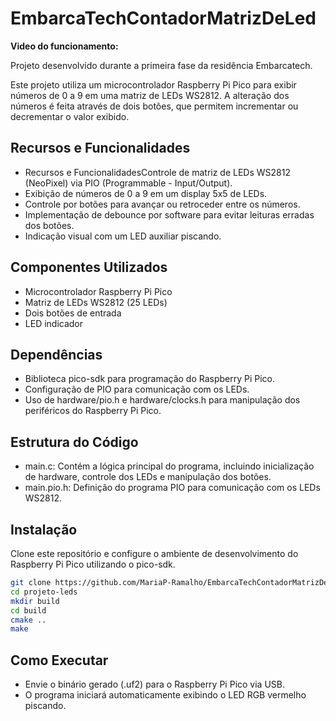# EmbarcaTechContadorMatrizDeLed

**Video do funcionamento:** 

Projeto desenvolvido durante a primeira fase da residência Embarcatech.

Este projeto utiliza um microcontrolador Raspberry Pi Pico para exibir números de 0 a 9 em uma matriz de LEDs WS2812. A alteração dos números é feita através de dois botões, que permitem incrementar ou decrementar o valor exibido.


## Recursos e Funcionalidades

- Recursos e FuncionalidadesControle de matriz de LEDs WS2812 (NeoPixel) via PIO (Programmable  - Input/Output).
- Exibição de números de 0 a 9 em um display 5x5 de LEDs.
- Controle por botões para avançar ou retroceder entre os números.
- Implementação de debounce por software para evitar leituras erradas dos botões.
- Indicação visual com um LED auxiliar piscando.

## Componentes Utilizados
- Microcontrolador Raspberry Pi Pico
- Matriz de LEDs WS2812 (25 LEDs)
- Dois botões de entrada
- LED indicador

## Dependências
- Biblioteca pico-sdk para programação do Raspberry Pi Pico.
- Configuração de PIO para comunicação com os LEDs.
- Uso de hardware/pio.h e hardware/clocks.h para manipulação dos periféricos do Raspberry Pi Pico.

## Estrutura do Código
- main.c: Contém a lógica principal do programa, incluindo inicialização de hardware, controle dos LEDs e manipulação dos botões.
- main.pio.h: Definição do programa PIO para comunicação com os LEDs WS2812.

## Instalação

Clone este repositório e configure o ambiente de desenvolvimento do Raspberry Pi Pico utilizando o pico-sdk.

```bash
git clone https://github.com/MariaP-Ramalho/EmbarcaTechContadorMatrizDeLed.git
cd projeto-leds
mkdir build
cd build
cmake ..
make
```

## Como Executar

- Envie o binário gerado (.uf2) para o Raspberry Pi Pico via USB.
- O programa iniciará automaticamente exibindo o LED RGB vermelho piscando.
